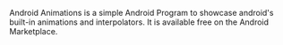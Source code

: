 Android Animations is a simple Android Program to showcase android's built-in animations and interpolators.  It is available free on the Android Marketplace.